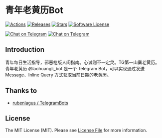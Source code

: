 # 青年老黄历Bot

[![Actions][ico-actions]][link-actions]
[![Releases][ico-releases]][link-releases]
[![Stars][ico-stars]][link-stars]
[![Software License][ico-license]](LICENSE)

[![Chat on Telegram][ico-telegram]][link-telegram]
[![Chat on Telegram][ico-telegram-channel]][link-telegram-channel]


## Introduction
青年每日生活指导，邪恶枪版人间指南。心诚则不一定灵。TG第一山寨老黄历。
青年老黄历 @laohuangli_bot 是一个 Telegram Bot，可以实现通过发送 Message、Inline Query 方式获取当前日期的老黄历。

## Thanks to
- [rubenlagus / TelegramBots](https://github.com/rubenlagus/TelegramBots)

## License
The MIT License (MIT). Please see [License File](LICENSE) for more information.

[ico-actions]: https://github.com/HerbertGao/laohuangli_bot/workflows/Java%20CI%20with%20Maven/badge.svg
[ico-telegram]: https://img.shields.io/badge/@laohuangli__bot-2CA5E0.svg?style=flat-square&logo=telegram&label=Telegram
[ico-telegram-channel]: https://img.shields.io/badge/@laohuangli-2CA5E0.svg?style=flat-square&logo=telegram&label=Telegram
[ico-releases]: https://img.shields.io/github/release/HerbertGao/laohuangli_bot
[ico-stars]: https://img.shields.io/github/stars/HerbertGao/laohuangli_bot
[ico-license]: https://img.shields.io/github/license/HerbertGao/laohuangli_bot

[link-actions]: https://github.com/HerbertGao/laohuangli_bot/actions
[link-telegram]: https://t.me/laohuangli_bot
[link-telegram-channel]: https://t.me/laohuangli
[link-releases]: https://github.com/HerbertGao/laohuangli_bot/releases
[link-stars]: https://github.com/HerbertGao/laohuangli_bot
[link-license]: https://opensource.org/licenses/MIT